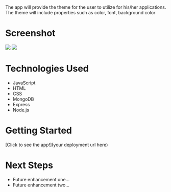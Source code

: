# <Theme Generator>
The app will provide the theme for the user to utilize for his/her applications. The theme will include properties such as color, font, background color

# Screenshot

<img src="url to your image on imgur">
<img src="url to your image on imgur">

# Technologies Used

- JavaScript
- HTML
- CSS
- MongoDB
- Express
- Node.js

# Getting Started

[Click to see the app!](your deployment url here)

# Next Steps

- Future enhancement one...
- Future enhancement two... 
